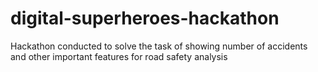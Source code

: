 # digital-superheroes-hackathon
Hackathon conducted to solve the task of showing number of accidents and other important features for road safety analysis
